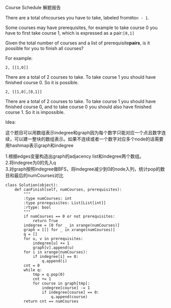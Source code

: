 Course Schedule 解题报告

There are a total ofncourses you have to take, labeled from`0`to`n - 1`.

Some courses may have prerequisites, for example to take course 0 you have to first take course 1, which is expressed as a pair:`[0,1]`

Given the total number of courses and a list of prerequisite**pairs**, is it possible for you to finish all courses?

For example:

```
2, [[1,0]]
```

There are a total of 2 courses to take. To take course 1 you should have finished course 0. So it is possible.

```
2, [[1,0],[0,1]]
```

There are a total of 2 courses to take. To take course 1 you should have finished course 0, and to take course 0 you should also have finished course 1. So it is impossible.

Idea:

这个题目可以用数组表示indegree和graph因为每个数字只能对应一个点且数字连续，可以建一整块的数组表示。如果不连续或者一个数字对应多个node的话需要用hashmap表示graph和indegree

1.根据edges变量构造出graph的adjacency list和indegree两个数组。  
2.将indegree为0的先入q  
3.对graph按照indegree做BFS，将indegree减少到0的node入列，统计pop的数目和最后的numCourses对比

```
class Solution(object):
    def canFinish(self, numCourses, prerequisites):
        """
        :type numCourses: int
        :type prerequisites: List[List[int]]
        :rtype: bool
        """
        if numCourses == 0 or not prerequisites:
            return True
        indegree = [0 for _ in xrange(numCourses)]
        graph = [[] for _ in xrange(numCourses)]
        q = []
        for u, v in prerequisites:
            indegree[u] += 1
            graph[v].append(u)
        for i in xrange(numCourses):
            if indegree[i] == 0:
                q.append(i)
        cnt = 0
        while q:
            tmp = q.pop(0)
            cnt += 1
            for course in graph[tmp]:
                indegree[course] -= 1
                if indegree[course] == 0:
                    q.append(course)
        return cnt == numCourses
```



